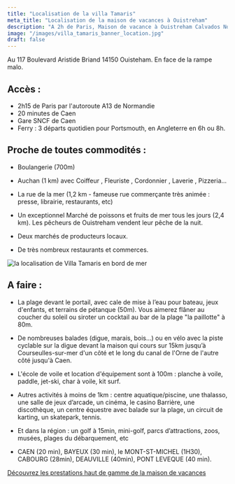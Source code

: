 ```yaml
---
title: "Localisation de la villa Tamaris"
meta_title: "Localisation de la maison de vacances à Ouistreham"
description: "A 2h de Paris, Maison de vacance à Ouistreham Calvados Normandie, 8 personnes. Vue  mer exceptionnelle."
image: "/images/villa_tamaris_banner_location.jpg"
draft: false
---
```


Au 117 Boulevard Aristide Briand 14150 Ouisteham. 
En face de la rampe malo.

<h2>Accès : </h2> 

- 2h15 de Paris par l'autoroute A13 de Normandie
- 20 minutes de Caen
- Gare SNCF de Caen
- Ferry : 3 départs quotidien pour Portsmouth, en Angleterre en 6h ou 8h.


<h2>Proche de toutes commodités :</h2> 

- Boulangerie (700m)

- Auchan (1 km) avec Coiffeur , Fleuriste , Cordonnier , Laverie , Pizzeria...

- La rue de la mer (1,2 km - fameuse rue commerçante très animée : presse, librairie, restaurants, etc)

- Un exceptionnel Marché de poissons et fruits de mer tous les jours (2,4 km). Les pêcheurs de Ouistreham vendent leur pêche de la nuit.

- Deux marchés de producteurs locaux.

- De très nombreux restaurants et commerces.



<img src="/images/villa_tamaris_ouistreham_map.jpg" alt="la localisation de Villa Tamaris en bord de mer" />

<h2>A faire :</h2>

- La plage devant le portail, avec cale de mise à l’eau pour bateau, jeux d'enfants, et terrains de pétanque (50m). Vous aimerez flâner au coucher du soleil ou siroter un cocktail au bar de la plage "la paillotte" à 80m.

- De nombreuses balades (digue, marais, bois...) ou en vélo avec la piste cyclable sur la digue devant la maison qui cours sur 15km jusqu’à Courseulles-sur-mer d'un côté et le long du canal de l'Orne de l'autre côté jusqu'à Caen.

- L'école de voile et location d'équipement sont à 100m : planche à voile, paddle, jet-ski, char à voile, kit surf.

- Autres activités à moins de 1km : centre aquatique/piscine, une thalasso, une salle de jeux d’arcade, un cinéma, le casino Barrière, une discothèque, un centre équestre avec balade sur la plage, un circuit de karting, un skatepark, tennis.

- Et dans la région : un golf à 15min, mini-golf, parcs d’attractions, zoos, musées, plages du débarquement, etc

- CAEN (20 min), BAYEUX (30 min), le MONT-ST-MICHEL (1H30), CABOURG (28min), DEAUVILLE (40min), PONT LEVEQUE (40 min).

<a class="btn btn-primary mt-5" href="/fr/villa-tamaris-beachfront-ouistreham-feature/" target="_self"> Découvrez les prestations haut de gamme de la maison de vacances</a>
